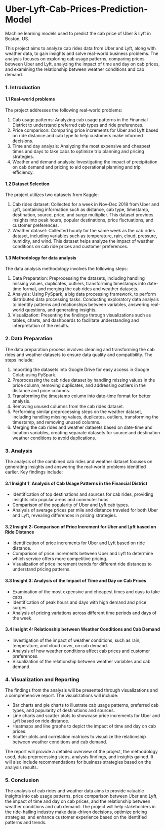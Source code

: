 # Uber-Lyft-Cab-Prices-Prediction-Model
Machine learning models used to predict the cab price of Uber &amp; Lyft in Boston, US.

This project aims to analyze cab rides data from Uber and Lyft, along with weather data, to gain insights and solve real-world business problems. The analysis focuses on exploring cab usage patterns, comparing prices between Uber and Lyft, analyzing the impact of time and day on cab prices, and examining the relationship between weather conditions and cab demand.

### 1. Introduction

#### 1.1 Real-world problems

The project addresses the following real-world problems:

1. Cab usage patterns: Analyzing cab usage patterns in the Financial District to understand preferred cab types and ride preferences.
2. Price comparison: Comparing price increments for Uber and Lyft based on ride distance and cab type to help customers make informed decisions.
3. Time and day analysis: Analyzing the most expensive and cheapest times and days to take cabs to optimize trip planning and pricing strategies.
4. Weather and demand analysis: Investigating the impact of precipitation on cab demand and pricing to aid operational planning and trip efficiency.

#### 1.2 Dataset Selection

The project utilizes two datasets from Kaggle:

1. Cab rides dataset: Collected for a week in Nov-Dec 2018 from Uber and Lyft, containing information such as distance, cab type, timestamp, destination, source, price, and surge multiplier. This dataset provides insights into peak hours, popular destinations, price fluctuations, and customer preferences.
2. Weather dataset: Collected hourly for the same week as the cab rides dataset, including variables such as temperature, rain, cloud, pressure, humidity, and wind. This dataset helps analyze the impact of weather conditions on cab ride prices and customer preferences.

#### 1.3 Methodology for data analysis

The data analysis methodology involves the following steps:

1. Data Preparation: Preprocessing the datasets, including handling missing values, duplicates, outliers, transforming timestamps into date-time format, and merging the cab rides and weather datasets.
2. Analysis: Using PySpark, a big data processing framework, to perform distributed data processing tasks. Conducting exploratory data analysis to identify patterns and relationships between variables, answering real-world questions, and generating insights.
3. Visualization: Presenting the findings through visualizations such as tables, charts, and dashboards to facilitate understanding and interpretation of the results.

### 2. Data Preparation

The data preparation process involves cleaning and transforming the cab rides and weather datasets to ensure data quality and compatibility. The steps include:

1. Importing the datasets into Google Drive for easy access in Google Colab using PySpark.
2. Preprocessing the cab rides dataset by handling missing values in the price column, removing duplicates, and addressing outliers in the distance and price columns.
3. Transforming the timestamp column into date-time format for better analysis.
4. Removing unused columns from the cab rides dataset.
5. Performing similar preprocessing steps on the weather dataset, including handling missing values, duplicates, outliers, transforming the timestamp, and removing unused columns.
6. Merging the cab rides and weather datasets based on date-time and location variables, creating separate datasets for source and destination weather conditions to avoid duplications.

### 3. Analysis

The analysis of the combined cab rides and weather dataset focuses on generating insights and answering the real-world problems identified earlier. Key findings include:

#### 3.1 Insight 1: Analysis of Cab Usage Patterns in the Financial District

- Identification of top destinations and sources for cab rides, providing insights into popular areas and commuter hubs.
- Comparison of the popularity of Uber and Lyft cab types.
- Analysis of average prices per mile and distance traveled for both Uber and Lyft, revealing differences in pricing strategies.

#### 3.2 Insight 2: Comparison of Price Increment for Uber and Lyft based on Ride Distance

- Identification of price increments for Uber and Lyft based on ride distance.
- Comparison of price increments between Uber and Lyft to determine which service offers more competitive pricing.
- Visualization of price increment trends for different ride distances to understand pricing patterns.

#### 3.3 Insight 3: Analysis of the Impact of Time and Day on Cab Prices

- Examination of the most expensive and cheapest times and days to take cabs.
- Identification of peak hours and days with high demand and price surges.
- Analysis of pricing variations across different time periods and days of the week.

#### 3.4 Insight 4: Relationship between Weather Conditions and Cab Demand

- Investigation of the impact of weather conditions, such as rain, temperature, and cloud cover, on cab demand.
- Analysis of how weather conditions affect cab prices and customer preferences.
- Visualization of the relationship between weather variables and cab demand.

### 4. Visualization and Reporting

The findings from the analysis will be presented through visualizations and a comprehensive report. The visualizations will include:

- Bar charts and pie charts to illustrate cab usage patterns, preferred cab types, and popularity of destinations and sources.
- Line charts and scatter plots to showcase price increments for Uber and Lyft based on ride distance.
- Heatmaps and line graphs to depict the impact of time and day on cab prices.
- Scatter plots and correlation matrices to visualize the relationship between weather conditions and cab demand.

The report will provide a detailed overview of the project, the methodology used, data preprocessing steps, analysis findings, and insights gained. It will also include recommendations for business strategies based on the analysis results.

### 5. Conclusion

The analysis of cab rides and weather data aims to provide valuable insights into cab usage patterns, price comparison between Uber and Lyft, the impact of time and day on cab prices, and the relationship between weather conditions and cab demand. The project will help stakeholders in the ride-hailing industry make data-driven decisions, optimize pricing strategies, and enhance customer experience based on the identified patterns and trends.